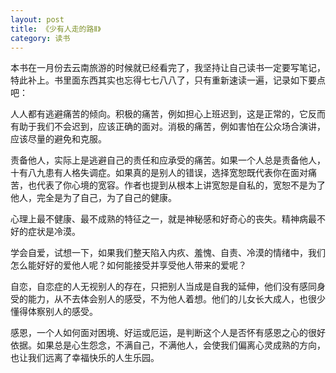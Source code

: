 ```yaml
---
layout: post
title: 《少有人走的路Ⅱ》
category: 读书
---
```


本书在一月份去云南旅游的时候就已经看完了，我坚持让自己读书一定要写笔记，特此补上。书里面东西其实也忘得七七八八了，只有重新速读一遍，记录如下要点吧：

人人都有逃避痛苦的倾向。积极的痛苦，例如担心上班迟到，这是正常的，它反而有助于我们不会迟到，应该正确的面对。消极的痛苦，例如害怕在公众场合演讲，应该尽量的避免和克服。

责备他人，实际上是逃避自己的责任和应承受的痛苦。如果一个人总是责备他人，十有八九患有人格失调症。如果真的是别人的错误，选择宽恕既代表你在面对痛苦，也代表了你心境的宽容。作者也提到从根本上讲宽恕是自私的，宽恕不是为了他人，完全是为了自己，为了自己的健康。

心理上最不健康、最不成熟的特征之一，就是神秘感和好奇心的丧失。精神病最不好的症状是冷漠。

学会自爱，试想一下，如果我们整天陷入内疚、羞愧、自责、冷漠的情绪中，我们怎么能好好的爱他人呢？如何能接受并享受他人带来的爱呢？

自恋，自恋症的人无视别人的存在，只把别人当成是自我的延伸，他们没有感同身受的能力，从不去体会别人的感受，不为他人着想。他们的儿女长大成人，也很少懂得体察别人的感受。

感恩，一个人如何面对困境、好运或厄运，是判断这个人是否怀有感恩之心的很好依据。如果总是心生怨念，不满自己，不满他人，会使我们偏离心灵成熟的方向，也让我们远离了幸福快乐的人生乐园。



